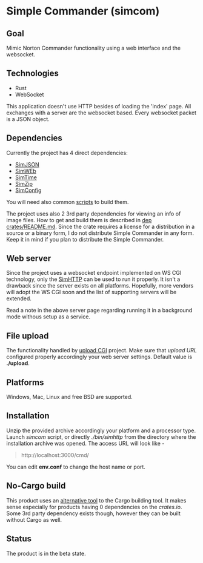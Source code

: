 # Simple Commander (simcom)

## Goal
Mimic Norton Commander functionality using a  web interface and the websocket.

## Technologies
- Rust
- WebSocket

This application doesn't use HTTP besides of loading the 'index' page. All exchanges with a server
are the websocket based. Every websocket packet is a JSON object.

## Dependencies
Currently the project has 4 direct dependencies:

- [SimJSON](https://github.com/vernisaz/simjson)
- [SimWEb](https://github.com/vernisaz/simweb)
- [SimTime](https://github.com/vernisaz/simtime)
- [SimZip](https://github.com/vernisaz/simple_rust_zip)
- [SimConfig](https://github.com/vernisaz/simconfig)

You will need also common [scripts](https://github.com/vernisaz/simscript) to build them.

The project uses also 2 3rd party dependencies for viewing an info of image files. How to get and build them is described in
[dep crates/README.md](https://github.com/vernisaz/simcom/blob/master/dep%20crates/README.md). Since the crate
requires a license for a distribution in a source or a binary form, I do not distribute Simple Commander in any form. Keep it in mind
if you plan to distribute the Simple Commander.

## Web server
Since the project uses a websocket endpoint implemented on WS CGI technology,
only the [SimHTTP](https://github.com/vernisaz/simhttp)
can be used to run it properly.
It isn't a drawback since the server exists on all platforms.
Hopefully, more vendors will adopt the WS CGI soon and the list of supporting servers will be extended.

Read a note in the above server page regarding running it in a background mode withous setup as a service.

## File upload
The functionality handled by [upload CGI](https://github.com/vernisaz/simupload) project. Make sure that *upload URL*
configured properly accordingly your web server settings. Default value is **./upload**.

## Platforms
Windows, Mac, Linux and free BSD are supported.

## Installation
Unzip the provided archive accordingly your platform and a processor type. Launch *simcom* script, or directly *./bin/simhttp*
from the directory where the installation archive was opened. The access URL will look like -

> http://localhost:3000/cmd/

You can edit **env.conf** to change the host name or port.

## No-Cargo build
This product uses an [alternative tool](https://github.com/vernisaz/rust_bee) to the Cargo building tool.
It makes  sense especially for products
having 0 dependencies on the _crates.io_. Some 3rd party dependency exists though, however they can be built
without Cargo as well.

## Status
The product is in the beta state.
